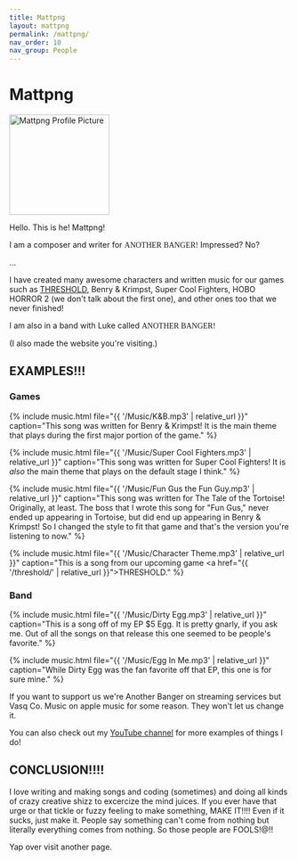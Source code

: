 ```yaml
---
title: Mattpng
layout: mattpng  
permalink: /mattpng/
nav_order: 10
nav_group: People
---
```


# Mattpng

<div id="matt-profile-placeholder" style="width:180px; height:180px; display:inline-block; vertical-align:top; visibility:hidden; position:absolute;"></div>
<div style="position:relative; height:180px;">
    <img src="{{ '/matt.png' | relative_url }}" alt="Mattpng Profile Picture" id="matt-profile" class="slide-left" style="width:180px; height:180px; position:absolute; left:0; top:0; z-index:1; user-select:none;" draggable="false" />
</div>

Hello. This is he! Mattpng!

I am a composer and writer for <span class="wave" style="font-family: cursive;">ANOTHER BANGER!</span>
 Impressed? No? 

...

I have created many awesome characters and written music for our games such as [THRESHOLD](threshold), Benry & Krimpst, Super Cool Fighters, HOBO HORROR 2 (we don't talk about the first one), and other ones too that we never finished!

I am also in a band with Luke called <span class="wave" style="font-family: 'Comic Sans MS', 'Comic Sans', cursive;">ANOTHER BANGER!</span>

(I also made the website you're visiting.)

## EXAMPLES!!!

### Games

{% include music.html file="{{ '/Music/K&B.mp3' | relative_url }}" caption="This song was written for Benry & Krimpst! It is the main theme that plays during the first major portion of the game." %}

{% include music.html file="{{ '/Music/Super Cool Fighters.mp3' | relative_url }}" caption="This song was written for Super Cool Fighters! It is <em>also</em> the main theme that plays on the default stage I think." %}

{% include music.html file="{{ '/Music/Fun Gus the Fun Guy.mp3' | relative_url }}" caption="This song was written for The Tale of the Tortoise! Originally, at least. The boss that I wrote this song for \"Fun Gus,\" never ended up appearing in Tortoise, but did end up appearing in Benry & Krimpst! So I changed the style to fit that game and that's the version you're listening to now." %}

{% include music.html file="{{ '/Music/Character Theme.mp3' | relative_url }}" caption="This is a song from our upcoming game <a href=\"{{ '/threshold/' | relative_url }}\">THRESHOLD</a>." %}

### Band

{% include music.html file="{{ '/Music/Dirty Egg.mp3' | relative_url }}" caption="This is a song off of my EP $5 Egg. It is pretty gnarly, if you ask me. Out of all the songs on that release this one seemed to be people's favorite." %}

{% include music.html file="{{ '/Music/Egg In Me.mp3' | relative_url }}" caption="While Dirty Egg was the fan favorite off that EP, this one is for sure mine." %}

If you want to support us we're Another Banger on streaming services but Vasq Co. Music on apple music for some reason. They won't let us change it.

You can also check out my [YouTube channel](https://www.youtube.com/@mattpng.) for more examples of things I do!

## CONCLUSION!!!!

I love writing and making songs and coding (sometimes) and doing all kinds of crazy creative shizz to excercize the mind juices. If you ever have that urge or that tickle or fuzzy feeling to make something, MAKE IT!!!! Even if it sucks, just make it. People say something can't come from nothing but literally everything comes from nothing. So those people are FOOLS!@!!

Yap over visit another page.